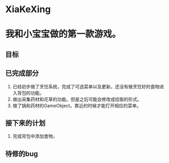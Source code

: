 ﻿# XiaKeXing

# 我和小宝宝做的第一款游戏。

## 目标

## 已完成部分
1. 已经初步做了烹饪系统，完成了可选菜单以及更新。还没有做烹饪好的食物进入背包的功能。
2. 做出采集药材和花草的功能。但是之后可能会修改成拾取的形式。
3. 做了锅和药材的GameObject。靠近的时候才能打开相应的菜单。
## 接下来的计划
1. 完成背包中添加食物。

## 待修的bug

